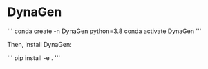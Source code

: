 # DynaGen

'''
 conda create -n DynaGen python=3.8
 conda activate DynaGen
'''

Then, install DynaGen:

'''
pip install -e .
'''
